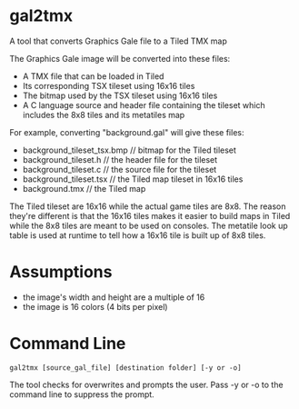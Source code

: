 # gal2tmx
A tool that converts Graphics Gale file to a Tiled TMX map

The Graphics Gale image will be converted into these files:

* A TMX file that can be loaded in Tiled
* Its corresponding TSX tileset using 16x16 tiles
* The bitmap used by the TSX tileset using 16x16 tiles
* A C language source and header file containing the tileset which includes the 8x8 tiles and its metatiles map

For example, converting "background.gal" will give these files:

* background_tileset_tsx.bmp // bitmap for the Tiled tileset 
* background_tileset.h // the header file for the tileset
* background_tileset.c // the source file for the tileset
* background_tileset.tsx // the Tiled map tileset in 16x16 tiles
* background.tmx // the Tiled map

The Tiled tileset are 16x16 while the actual game tiles are 8x8. The reason they're different is that the 16x16 tiles makes it easier to build maps in Tiled while the 8x8 tiles are meant to be used on consoles. The metatile look up table is used at runtime to tell how a 16x16 tile is built up of 8x8 tiles.

# Assumptions
* the image's width and height are a multiple of 16
* the image is 16 colors (4 bits per pixel)

# Command Line

    gal2tmx [source_gal_file] [destination folder] [-y or -o]

  The tool checks for overwrites and prompts the user. Pass -y or -o to the command line to suppress the prompt. 
